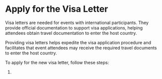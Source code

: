 # Apply for the Visa Letter

Visa letters are needed for events with international participants. They provide official documentation to support visa applications, helping attendees obtain travel documentation to enter the host country.&#x20;

Providing visa letters helps expedite the visa application procedure and facilitates that event attendees may receive the required travel documents to enter the host country.

To apply for the new visa letter, follow these steps:

1.

